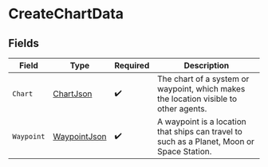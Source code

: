 # CreateChartData


## Fields

| Field                                                                                      | Type                                                                                       | Required                                                                                   | Description                                                                                |
| ------------------------------------------------------------------------------------------ | ------------------------------------------------------------------------------------------ | ------------------------------------------------------------------------------------------ | ------------------------------------------------------------------------------------------ |
| `Chart`                                                                                    | [ChartJson](../../Models/Components/ChartJson.md)                                          | :heavy_check_mark:                                                                         | The chart of a system or waypoint, which makes the location visible to other agents.       |
| `Waypoint`                                                                                 | [WaypointJson](../../Models/Components/WaypointJson.md)                                    | :heavy_check_mark:                                                                         | A waypoint is a location that ships can travel to such as a Planet, Moon or Space Station. |